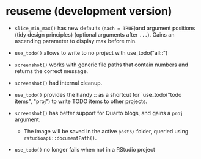# reuseme (development version)

* `slice_min_max()` has new defaults (`each = TRUE`)and argument positions (tidy design principles) (optional arguments after `...`). Gains an ascending parameter to display max before min.

* `use_todo()` allows to write to no project with use_todo("all::")

* `screenshot()` works with generic file paths that contain numbers and returns the correct message.

* `screenshot()` had internal cleanup.

* `use_todo()` provides the handy <proj>::<todo items> as a shortcut for `use_todo("todo items", "proj") to write TODO items to other projects.

* `screenshot()` has better support for Quarto blogs, and gains a `proj` argument.

  - The image will be saved in the active `posts/` folder, queried using `rstudioapi::documentPath()`.

* `use_todo()` no longer fails when not in a RStudio project
